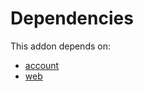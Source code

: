 # Dependencies

This addon depends on:

- [account](https://github.com/bringout/oca-ocb-accounting)
- [web](https://github.com/bringout/oca-ocb-core)
